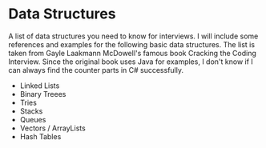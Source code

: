 # Data Structures

A list of data structures you need to know for interviews. I will include some references and examples for the following basic data structures. The list is taken from Gayle Laakmann McDowell's famous book Cracking the Coding Interview. Since the original book uses Java for examples, I don't know if I can always find the counter parts in C# successfully.

* Linked Lists
* Binary Treees
* Tries
* Stacks
* Queues
* Vectors / ArrayLists
* Hash Tables
